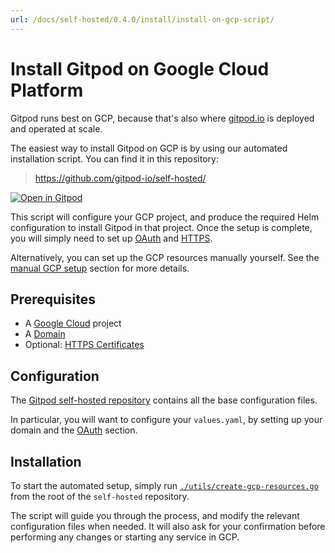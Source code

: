 ```yaml
---
url: /docs/self-hosted/0.4.0/install/install-on-gcp-script/
---
```


# Install Gitpod on Google Cloud Platform

Gitpod runs best on GCP, because that's also where [gitpod.io](https://gitpod.io) is deployed and operated at scale.

The easiest way to install Gitpod on GCP is by using our automated installation script. You can find it in this repository:

  > https://github.com/gitpod-io/self-hosted/

[![Open in Gitpod](https://gitpod.io/button/open-in-gitpod.svg)](https://gitpod.io/#https://github.com/gitpod-io/self-hosted)

This script will configure your GCP project, and produce the required Helm configuration to install Gitpod in that project.
Once the setup is complete, you will simply need to set up [OAuth](../oauth/) and [HTTPS](../https-certs/).

Alternatively, you can set up the GCP resources manually yourself. See the [manual GCP setup](../install-on-gcp-manual/) section for more details.

## Prerequisites

- A [Google Cloud](https://cloud.google.com/) project
- A [Domain](../domain)
- Optional: [HTTPS Certificates](../https-certs)

## Configuration

The [Gitpod self-hosted repository](https://github.com/gitpod-io/self-hosted) contains all the base configuration files.

In particular, you will want to configure your `values.yaml`, by setting up your domain and the [OAuth](../oauth/) section.

## Installation

To start the automated setup, simply run [`./utils/create-gcp-resources.go`](https://github.com/gitpod-io/self-hosted/blob/master/utils/create-gcp-resources.go) from the root of the `self-hosted` repository.

The script will guide you through the process, and modify the relevant configuration files when needed. It will also ask for your confirmation before performing any changes or starting any service in GCP.

